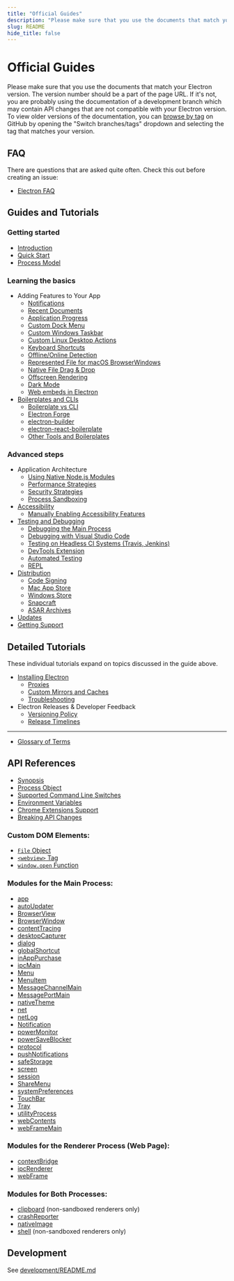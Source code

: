 ```yaml
---
title: "Official Guides"
description: "Please make sure that you use the documents that match your Electron version. The version number should be a part of the page URL. If it's not, you are probably using the documentation of a development branch which may contain API changes that are not compatible with your Electron version. To view older versions of the documentation, you can browse by tag on GitHub by opening the \"Switch branches/tags\" dropdown and selecting the tag that matches your version."
slug: README
hide_title: false
---
```


# Official Guides

Please make sure that you use the documents that match your Electron version.
The version number should be a part of the page URL. If it's not, you are
probably using the documentation of a development branch which may contain API
changes that are not compatible with your Electron version. To view older
versions of the documentation, you can
[browse by tag](https://github.com/electron/electron/tree/v1.4.0)
on GitHub by opening the "Switch branches/tags" dropdown and selecting the tag
that matches your version.

## FAQ

There are questions that are asked quite often. Check this out before creating
an issue:

* [Electron FAQ](latest/faq.md)

## Guides and Tutorials

### Getting started

* [Introduction](latest/tutorial/introduction.md)
* [Quick Start](latest/tutorial/quick-start.md)
* [Process Model](latest/tutorial/process-model.md)

### Learning the basics

* Adding Features to Your App
  * [Notifications](latest/tutorial/notifications.md)
  * [Recent Documents](latest/tutorial/recent-documents.md)
  * [Application Progress](latest/tutorial/progress-bar.md)
  * [Custom Dock Menu](latest/tutorial/macos-dock.md)
  * [Custom Windows Taskbar](latest/tutorial/windows-taskbar.md)
  * [Custom Linux Desktop Actions](latest/tutorial/linux-desktop-actions.md)
  * [Keyboard Shortcuts](latest/tutorial/keyboard-shortcuts.md)
  * [Offline/Online Detection](latest/tutorial/online-offline-events.md)
  * [Represented File for macOS BrowserWindows](latest/tutorial/represented-file.md)
  * [Native File Drag & Drop](latest/tutorial/native-file-drag-drop.md)
  * [Offscreen Rendering](latest/tutorial/offscreen-rendering.md)
  * [Dark Mode](latest/tutorial/dark-mode.md)
  * [Web embeds in Electron](latest/tutorial/web-embeds.md)
* [Boilerplates and CLIs](latest/tutorial/boilerplates-and-clis.md)
  * [Boilerplate vs CLI](latest/tutorial/boilerplates-and-clis.md#boilerplate-vs-cli)
  * [Electron Forge](latest/tutorial/boilerplates-and-clis.md#electron-forge)
  * [electron-builder](latest/tutorial/boilerplates-and-clis.md#electron-builder)
  * [electron-react-boilerplate](latest/tutorial/boilerplates-and-clis.md#electron-react-boilerplate)
  * [Other Tools and Boilerplates](latest/tutorial/boilerplates-and-clis.md#other-tools-and-boilerplates)

### Advanced steps

* Application Architecture
  * [Using Native Node.js Modules](latest/tutorial/using-native-node-modules.md)
  * [Performance Strategies](latest/tutorial/performance.md)
  * [Security Strategies](latest/tutorial/security.md)
  * [Process Sandboxing](latest/tutorial/sandbox.md)
* [Accessibility](latest/tutorial/accessibility.md)
  * [Manually Enabling Accessibility Features](latest/tutorial/accessibility.md#manually-enabling-accessibility-features)
* [Testing and Debugging](latest/tutorial/application-debugging.md)
  * [Debugging the Main Process](latest/tutorial/debugging-main-process.md)
  * [Debugging with Visual Studio Code](latest/tutorial/debugging-vscode.md)
  * [Testing on Headless CI Systems (Travis, Jenkins)](latest/tutorial/testing-on-headless-ci.md)
  * [DevTools Extension](latest/tutorial/devtools-extension.md)
  * [Automated Testing](latest/tutorial/automated-testing.md)
  * [REPL](latest/tutorial/repl.md)
* [Distribution](latest/tutorial/application-distribution.md)
  * [Code Signing](latest/tutorial/code-signing.md)
  * [Mac App Store](latest/tutorial/mac-app-store-submission-guide.md)
  * [Windows Store](latest/tutorial/windows-store-guide.md)
  * [Snapcraft](latest/tutorial/snapcraft.md)
  * [ASAR Archives](latest/tutorial/asar-archives.md)
* [Updates](latest/tutorial/updates.md)
* [Getting Support](latest/tutorial/support.md)

## Detailed Tutorials

These individual tutorials expand on topics discussed in the guide above.

* [Installing Electron](latest/tutorial/installation.md)
  * [Proxies](latest/tutorial/installation.md#proxies)
  * [Custom Mirrors and Caches](latest/tutorial/installation.md#custom-mirrors-and-caches)
  * [Troubleshooting](latest/tutorial/installation.md#troubleshooting)
* Electron Releases & Developer Feedback
  * [Versioning Policy](latest/tutorial/electron-versioning.md)
  * [Release Timelines](latest/tutorial/electron-timelines.md)

---

* [Glossary of Terms](latest/glossary.md)

## API References

* [Synopsis](latest/api/synopsis.md)
* [Process Object](latest/api/process.md)
* [Supported Command Line Switches](latest/api/command-line-switches.md)
* [Environment Variables](latest/api/environment-variables.md)
* [Chrome Extensions Support](latest/api/extensions.md)
* [Breaking API Changes](latest/breaking-changes.md)

### Custom DOM Elements:

* [`File` Object](latest/api/file-object.md)
* [`<webview>` Tag](latest/api/webview-tag.md)
* [`window.open` Function](latest/api/window-open.md)

### Modules for the Main Process:

* [app](latest/api/app.md)
* [autoUpdater](latest/api/auto-updater.md)
* [BrowserView](latest/api/browser-view.md)
* [BrowserWindow](latest/api/browser-window.md)
* [contentTracing](latest/api/content-tracing.md)
* [desktopCapturer](latest/api/desktop-capturer.md)
* [dialog](latest/api/dialog.md)
* [globalShortcut](latest/api/global-shortcut.md)
* [inAppPurchase](latest/api/in-app-purchase.md)
* [ipcMain](latest/api/ipc-main.md)
* [Menu](latest/api/menu.md)
* [MenuItem](latest/api/menu-item.md)
* [MessageChannelMain](latest/api/message-channel-main.md)
* [MessagePortMain](latest/api/message-port-main.md)
* [nativeTheme](latest/api/native-theme.md)
* [net](latest/api/net.md)
* [netLog](latest/api/net-log.md)
* [Notification](latest/api/notification.md)
* [powerMonitor](latest/api/power-monitor.md)
* [powerSaveBlocker](latest/api/power-save-blocker.md)
* [protocol](latest/api/protocol.md)
* [pushNotifications](latest/api/push-notifications.md)
* [safeStorage](latest/api/safe-storage.md)
* [screen](latest/api/screen.md)
* [session](latest/api/session.md)
* [ShareMenu](latest/api/share-menu.md)
* [systemPreferences](latest/api/system-preferences.md)
* [TouchBar](latest/api/touch-bar.md)
* [Tray](latest/tutorial/tray.md)
* [utilityProcess](latest/api/utility-process.md)
* [webContents](latest/api/web-contents.md)
* [webFrameMain](latest/api/web-frame-main.md)

### Modules for the Renderer Process (Web Page):

* [contextBridge](latest/api/context-bridge.md)
* [ipcRenderer](latest/api/ipc-renderer.md)
* [webFrame](latest/api/web-frame.md)

### Modules for Both Processes:

* [clipboard](latest/api/clipboard.md) (non-sandboxed renderers only)
* [crashReporter](latest/api/crash-reporter.md)
* [nativeImage](latest/api/native-image.md)
* [shell](latest/api/shell.md) (non-sandboxed renderers only)

## Development

See [development/README.md](latest/development/README.md)
